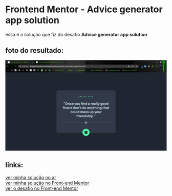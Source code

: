 # Frontend Mentor - Advice generator app solution

essa é a solução que fiz do desafio **Advice generator app solution**

## foto do resultado:
![foto do desafio funcionando](screenshot/foto-desktop.png)

## links:
[ver minha solução no ar](https://victor-eduardo-art.github.io/Advice-generator-app-solution/)
<br/>
[ver minha solução no Front-end Mentor]()<br/>
[ver o desafio no Front-end Mentor]()
